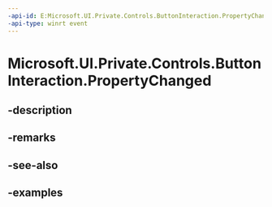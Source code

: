 ```yaml
---
-api-id: E:Microsoft.UI.Private.Controls.ButtonInteraction.PropertyChanged
-api-type: winrt event
---
```


# Microsoft.UI.Private.Controls.ButtonInteraction.PropertyChanged

<!--
public event Microsoft.UI.Xaml.Data.PropertyChangedEventHandler PropertyChanged;
-->


## -description

## -remarks

## -see-also

## -examples


